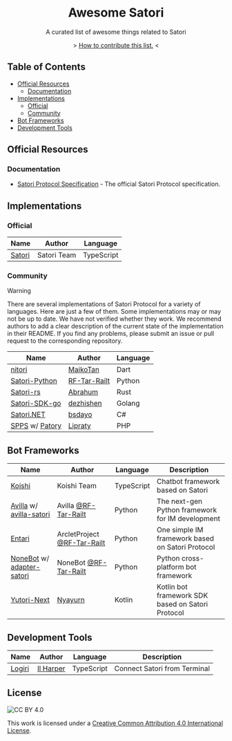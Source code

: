 <div align="center">
  <h1 id="satori">Awesome Satori</h1>
  <p>A curated list of awesome things related to Satori</p>
  <p>&gt; <a href="./CONTRIBUTION.md">How to contribute this list.</a> &lt;</p>
</div>

## Table of Contents

- [Official Resources](#official-resources)
    - [Documentation](#documentation)
- [Implementations](#implementations)
    - [Official](#official)
    - [Community](#community)
- [Bot Frameworks](#bot-frameworks)
- [Development Tools](#development-tools)

## Official Resources

### Documentation

- [Satori Protocol Specification](https://satori.js.org/zh-CN/) - The official Satori Protocol specification.

## Implementations

### Official

| Name | Author |  Language |
| --- | --- | --- |
| [Satori](https://github.com/satorijs/satori) | Satori Team | TypeScript |

### Community

> [!WARNING]
> There are several implementations of Satori Protocol for a variety of languages.
> Here are just a few of them. Some implementations may or may not be up to date.
> We have not verified whether they work.
> We recommend authors to add a clear description of the current state of the implementation in their README.
> If you find any problems, please submit an issue or pull request to the corresponding repository.

<!--:x: / :white_check_mark:-->

| Name | Author |  Language |
| --- | --- | --- |
| [nitori](https://github.com/kawashiro-juukou/nitori) | [MaikoTan](https://github.com/MaikoTan) | Dart |
| [Satori-Python](https://github.com/RF-Tar-Railt/satori-python) | [RF-Tar-Railt](https://github.com/RF-Tar-Railt) | Python |
| [Satori-rs](https://github.com/satorijs/satori-rs)             | [Abrahum](https://github.com/Abrahum) | Rust |
| [Satori-SDK-go](https://github.com/satori-protocol-go/satori-sdk-go)    | [dezhishen](https://github.com/dezhishen)  | Golang |
| [Satori.NET](https://github.com/bsdayo/Satori.NET)             | [bsdayo](https://github.com/bsdayo) | C# |
| [SPPS](https://github.com/im-patory/spps) w/ [Patory](https://github.com/im-patory/patory) | [Lipraty](https://github.com/Lipraty) | PHP |

## Bot Frameworks

| Name | Author | Language | Description |
| --- | --- | --- | --- |
| [Koishi](https://koishi.chat/) | Koishi Team | TypeScript | Chatbot framework based on Satori |
| [Avilla](https://graia.cn/avilla/) w/ [avilla-satori](https://github.com/GraiaProject/Avilla/tree/ryanvk-v1.2/avilla/satori) | Avilla [@RF-Tar-Railt](https://github.com/RF-Tar-Railt) | Python | The next-gen Python framework for IM development |
| [Entari](https://github.com/ArcletProject/Entari) | ArcletProject [@RF-Tar-Railt](https://github.com/RF-Tar-Railt) | Python | One simple IM framework based on Satori Protocol |
| [NoneBot](https://nonebot.dev/) w/ [adapter-satori](https://github.com/nonebot/adapter-satori) | NoneBot [@RF-Tar-Railt](https://github.com/RF-Tar-Railt) | Python | Python cross-platform bot framework |
| [Yutori-Next](https://nyayurn.github.io/Yutori-Next/) | [Nyayurn](https://github.com/Nyayurn) | Kotlin | Kotlin bot framework SDK based on Satori Protocol |

## Development Tools

| Name | Author | Language | Description |
| --- | --- | --- | --- |
| [Logiri](https://github.com/ilharp/logiri) | [Il Harper](https://github.com/ilharp) | TypeScript | Connect Satori from Terminal |

## License

![CC BY 4.0](https://i.creativecommons.org/l/by/4.0/88x31.png)

This work is licensed under a [Creative Common Attribution 4.0 International License][cc-by].

[cc-by]: http://creativecommons.org/licenses/by/4.0/
